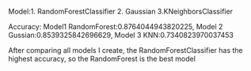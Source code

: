  Model:1. RandomForestClassifier 2. Gaussian 3.KNeighborsClassifier

 Accuracy: Model1 RandomForest:0.8764044943820225, Model 2 Gussian:0.8539325842696629, Model 3 KNN:0.7340823970037453

 After comparing all models I create, the RandomForestClassifier has the highest accuracy, so the RandomForest is the best model
